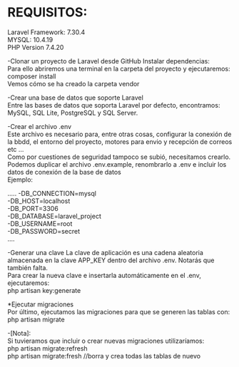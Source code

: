 <h1>REQUISITOS:</h1>
Laravel Framework: 7.30.4<br>
MYSQL: 10.4.19<br>
PHP Version 7.4.20<br>

-Clonar un proyecto de Laravel desde GitHub
Instalar dependencias:<br>
Para ello abriremos una terminal en la carpeta del proyecto y ejecutaremos: composer install<br>
Vemos cómo se ha creado la carpeta vendor<br>

-Crear una base de datos que soporte Laravel<br>
Entre las bases de datos que soporta Laravel por defecto, encontramos: MySQL, SQL Lite, PostgreSQL y SQL Server.<br>

-Crear el archivo .env<br>
Este archivo es necesario para, entre otras cosas, configurar la conexión de la bbdd, el entorno del proyecto, motores para envio y recepción de correos etc …<br>
Como por cuestiones de seguridad tampoco se subió, necesitamos crearlo.<br>
Podemos duplicar el archivo .env.example, renombrarlo a .env e incluir los datos de conexión de la base de datos<br>
Ejemplo:<br>

..... 
-DB_CONNECTION=mysql<br>
-DB_HOST=localhost<br>
-DB_PORT=3306<br>
-DB_DATABASE=laravel_project<br>
-DB_USERNAME=root<br>
-DB_PASSWORD=secret<br>
....

-Generar una clave
La clave de aplicación es una cadena aleatoria almacenada en la clave APP_KEY dentro del archivo .env. Notarás que también falta.<br>
Para crear la nueva clave e insertarla automáticamente en el .env, ejecutaremos:<br>
php artisan key:generate<br>

*Ejecutar migraciones<br>
Por último, ejecutamos las migraciones para que se generen las tablas con:<br>
php artisan migrate<br>

-[Nota]:<br>
Si tuvieramos que incluir o crear nuevas migraciones utilizaríamos:<br>
php artisan migrate:refresh <br>
php artisan migrate:fresh  //borra y crea todas las tablas de nuevo

